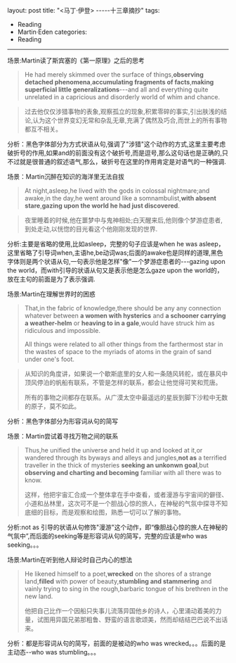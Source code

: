 layout: post
title: "<马丁·伊登>         -----十三章摘抄"
tags: 
- Reading
- Martin·Eden
categories:
- Reading
---

场景:Martin读了斯宾塞的《第一原理》之后的思考
>He had merely skimmed over the surface of things,**observing detached phenomena**,**accumulating fragments of facts**,**making superficial little generalizations**---and all and everything quite unrelated in a capricious and disorderly world of whim and chance.

<!-- more --> 

>过去他仅仅涉猎事物的表象,观察孤立的现象,积累零碎的事实,引出肤浅的结论,认为这个世界变幻无常和杂乱无章,充满了偶然及巧合,而世上的所有事物都互不相关。

分析：黑色字体部分为方式状语从句,强调了"涉猎"这个动作的方式,这里主要考虑破折号的作用,如果and的前面没有这个破折号,而是逗号,那么这句话也是正确的,只不过就是很普通的叙述语气,那么，破折号在这里的作用肯定是对语气的一种强调.




场景：Martin沉醉在知识的海洋里无法自拔
>At night,asleep,he lived with the gods in colossal nightmare;and awake,in the day,he went around like a somnambulist,**with absent stare**,**gazing upon the world he had just discovered**.

>夜里睡着的时候,他在噩梦中与鬼神相处;白天醒来后,他则像个梦游症患者,到处走动,以恍惚的目光看这个他刚刚发现的世界.

分析:主要是省略的使用,比如asleep，完整的句子应该是when he was asleep，这里省略了引导词when,主语he,be动词was;后面的awake也是同样的道理,黑色字体则是两个状语从句,一句表示他是怎样"像"一个梦游症患者的---gazing upon the world，而with引导的状语从句又是表示他是怎么gaze upon the world的，放在主句的前面是为了表示强调.




场景:Martin在理解世界时的困惑
>That,in the fabric of knowledge,there should be any any connection whatever between **a women with hysterics** and **a schooner carrying a weather-helm** or **heaving to in a gale**,would have struck him as ridiculous and impossible.
>
>All things were related to all other things from the farthermost star in the wastes of space to the myriads of atoms in the grain of sand under one's foot.

>从知识的角度讲，如果说一个歇斯底里的女人和一条随风转舵，或在暴风中顶风停泊的帆船有联系，不管是怎样的联系，都会让他觉得可笑和荒唐。
>
>所有的事物之间都存在联系。从广漠太空中最遥远的星辰到脚下沙粒中无数的原子，莫不如此。

分析：黑色字体部分为形容词从句的简写




场景：Martin尝试着寻找万物之间的联系
>Thus,he unified the universe and held it up and looked at it,or wandered through its byways and alleys and jungles,**not as** a terrified traveller in the thick of mysteries **seeking an unkonwn goal**,but **observing and charting and becoming** familiar with all there was to know.
>
>这样，他把宇宙汇合成一个整体拿在手中查看，或者漫游与宇宙间的僻径、小道和丛林里，这次可不是一个胆战心惊的旅人，在神秘的气氛中探寻不知底细的目标，而是观察和绘图，熟悉一切可以了解的事物。

分析:not as 引导的状语从句修饰"漫游"这个动作，即“像胆战心惊的旅人在神秘的气氛中”,而后面的seeking等是形容词从句的简写，完整的应该是who was seeking。。。





场景:Martin在听到他人辩论时自己内心的想法
>He likened himself to a poet,**wrecked** on the shores of a strange land,**filled** with power of beauty,**stumbling and stammering** and vainly trying to sing in the rough,barbaric tongue of his brethren in the new land.
>
>他把自己比作一个因船只失事儿流落异国他乡的诗人，心里涌动着美的力量，试图用异国兄弟那粗鲁、野蛮的语言歌颂美，然而却结结巴巴说不出话来。

分析：都是形容词从句的简写，前面的是被动的who was wrecked。。。后面的是主动态--who was stumbling。。。


